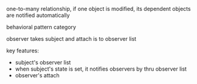 one-to-many relationship, if one object is modified, its dependent objects
are notified automatically

behavioral pattern category

observer takes subject and attach is to observer list

key features:
* subject's observer list
* when subject's state is set, it notifies observers by thru observer list
* observer's attach